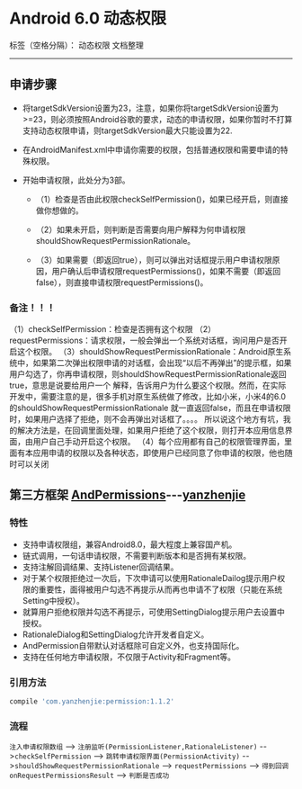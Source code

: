 ﻿# Android 6.0 动态权限

标签（空格分隔）： 动态权限 文档整理

---

## 申请步骤

* 将targetSdkVersion设置为23，注意，如果你将targetSdkVersion设置为>=23，则必须按照Android谷歌的要求，动态的申请权限，如果你暂时不打算支持动态权限申请，则targetSdkVersion最大只能设置为22.

* 在AndroidManifest.xml中申请你需要的权限，包括普通权限和需要申请的特殊权限。

* 开始申请权限，此处分为3部。
    * （1）检查是否由此权限checkSelfPermission()，如果已经开启，则直接做你想做的。

    * （2）如果未开启，则判断是否需要向用户解释为何申请权限shouldShowRequestPermissionRationale。
    * （3）如果需要（即返回true），则可以弹出对话框提示用户申请权限原因，用户确认后申请权限requestPermissions()，如果不需要（即返回false），则直接申请权限requestPermissions()。

### 备注！！！
（1）checkSelfPermission：检查是否拥有这个权限
（2）requestPermissions：请求权限，一般会弹出一个系统对话框，询问用户是否开启这个权限。
（3）shouldShowRequestPermissionRationale：Android原生系统中，如果第二次弹出权限申请的对话框，会出现“以后不再弹出”的提示框，如果用户勾选了，你再申请权限，则shouldShowRequestPermissionRationale返回true，意思是说要给用户一个 解释，告诉用户为什么要这个权限。然而，在实际开发中，需要注意的是，很多手机对原生系统做了修改，比如小米，小米4的6.0的shouldShowRequestPermissionRationale 就一直返回false，而且在申请权限时，如果用户选择了拒绝，则不会再弹出对话框了。。。。 所以说这个地方有坑，我的解决方法是，在回调里面处理，如果用户拒绝了这个权限，则打开本应用信息界面，由用户自己手动开启这个权限。
（4）每个应用都有自己的权限管理界面，里面有本应用申请的权限以及各种状态，即使用户已经同意了你申请的权限，他也随时可以关闭

## 第三方框架 [AndPermissions](https://github.com/yanzhenjie/AndPermission/blob/master/README-CN.md)---[yanzhenjie](http://www.yanzhenjie.com)


### 特性

* 支持申请权限组，兼容Android8.0，最大程度上兼容国产机。
* 链式调用，一句话申请权限，不需要判断版本和是否拥有某权限。
* 支持注解回调结果、支持Listener回调结果。
* 对于某个权限拒绝过一次后，下次申请可以使用RationaleDailog提示用户权限的重要性，面得被用户勾选不再提示从而再也申请不了权限（只能在系统Setting中授权）。
* 就算用户拒绝权限并勾选不再提示，可使用SettingDialog提示用户去设置中授权。
* RationaleDialog和SettingDialog允许开发者自定义。
* AndPermission自带默认对话框除可自定义外，也支持国际化。
* 支持在任何地方申请权限，不仅限于Activity和Fragment等。

### 引用方法

``` groovy
compile 'com.yanzhenjie:permission:1.1.2'
```

### 流程

 `注入申请权限数组` --> `注册监听(PermissionListener,RationaleListener)` -->`checkSelfPermission` --> `跳转申请权限界面(PermissionActivity)` -->`shouldShowRequestPermissionRationale` --> `requestPermissions` --> `得到回调onRequestPermissionsResult` --> `判断是否成功`







